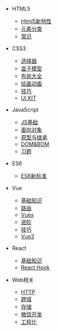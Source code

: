 * HTML5
  * [Html5新特性](HTML5/new.md)
  * [元素分类](HTML5/inline-block)
  * [常识](HTML5/html.md)

* CSS3
  * [选择器](CSS3/selector.md)
  * [盒子模型](CSS3/box.md)
  * [布局大全](CSS3/layout.md)
  * [绘画动画](CSS3/ui.md)
  * [技巧](CSS3/css.md)
  * [UI KIT](CSS3/uikit.md)

* JavaScript
  * [JS基础](JS/basic.md)
  * [面向对象](JS/object.md)
  * [原型与继承](JS/prototype.md)
  * [DOM&BOM](JS/dom.md)
  * [习题](JS/quiz.md)

* ES6
  * [ES6新标准](ES6/new.md)

* Vue
  * [基础知识](Vue/mvvm.md)
  * [路由](Vue/router.md)
  * [Vuex](Vue/vuex.md)
  * [进阶](Vue/advance.md)
  * [技巧](Vue/snippet.md)
  * [Vue3](Vue/vue3.md)

* React
  * [基础知识](React/basic.md)
  * [React Hook](React/hooks.md)

* Web相关
  * [HTTP](WEB/http.md)
  * [跨域](WEB/jsonp.md)
  * [存储](WEB/cookie.md)
  * [微信开发](WEB/wechat.md)
  * [工程化](WEB/git.md)